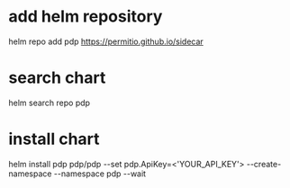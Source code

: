 # add helm repository
helm repo add pdp https://permitio.github.io/sidecar

# search chart
helm search repo pdp

# install chart
helm install pdp pdp/pdp --set pdp.ApiKey=<'YOUR_API_KEY'> --create-namespace --namespace pdp --wait